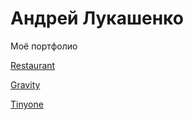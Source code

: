 
# Андрей Лукашенко
Моё портфолио


[Restaurant](https://lukashandrew.github.io/Restaurant/ "Сайт 1")

[Gravity](https://lukashandrew.github.io/gravity/ "Сайт 2")

[Tinyone](https://lukashandrew.github.io/Tinyone/ "Сайт 3")
